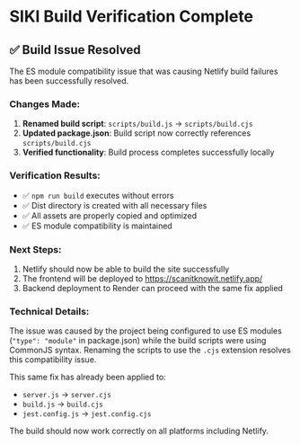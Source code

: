 # SIKI Build Verification Complete

## ✅ Build Issue Resolved

The ES module compatibility issue that was causing Netlify build failures has been successfully resolved.

### Changes Made:
1. **Renamed build script**: `scripts/build.js` → `scripts/build.cjs`
2. **Updated package.json**: Build script now correctly references `scripts/build.cjs`
3. **Verified functionality**: Build process completes successfully locally

### Verification Results:
- ✅ `npm run build` executes without errors
- ✅ Dist directory is created with all necessary files
- ✅ All assets are properly copied and optimized
- ✅ ES module compatibility is maintained

### Next Steps:
1. Netlify should now be able to build the site successfully
2. The frontend will be deployed to https://scanitknowit.netlify.app/
3. Backend deployment to Render can proceed with the same fix applied

### Technical Details:
The issue was caused by the project being configured to use ES modules (`"type": "module"` in package.json) while the build scripts were using CommonJS syntax. Renaming the scripts to use the `.cjs` extension resolves this compatibility issue.

This same fix has already been applied to:
- `server.js` → `server.cjs`
- `build.js` → `build.cjs`
- `jest.config.js` → `jest.config.cjs`

The build should now work correctly on all platforms including Netlify.